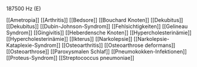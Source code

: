 187500 Hz (E)

[[Ametropia]]
[[Arthritis]]
[[Bedsore]]
[[Bouchard Knoten]]
[[Dekubitus]]
[[Dekubitus]]
[[Dubin-Johnson-Syndrom]]
[[Fehlsichtigkeiten]]
[[Gelineau Syndrom]]
[[Gingivitis]]
[[Heberdensche Knoten]]
[[Hypercholesterinämie]]
[[Hypercholesterinämie]]
[[Ikterus]]
[[Narkolepsie]]
[[Narkolepsie-Kataplexie-Syndrom]]
[[Osteoarthritis]]
[[Osteoarthrose deformans]]
[[Osteoarthrose]]
[[Paroxysmalen Schlaf]]
[[Pneumokokken-Infektionen]]
[[Proteus-Syndrom]]
[[Streptococcus pneumoniae]]
